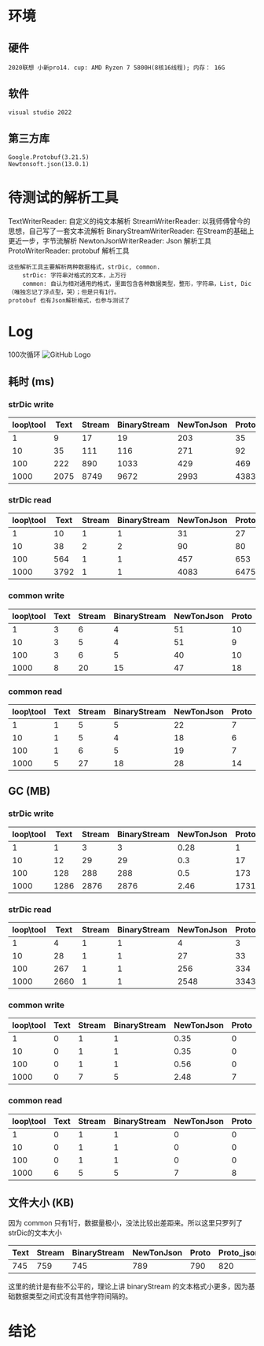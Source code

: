 # 环境

## 硬件

    2020联想 小新pro14. cup: AMD Ryzen 7 5800H(8核16线程); 内存： 16G

## 软件

    visual studio 2022

## 第三方库

    Google.Protobuf(3.21.5)
    Newtonsoft.json(13.0.1)

# 待测试的解析工具

TextWriterReader: 自定义的纯文本解析
StreamWriterReader: 以我师傅曾今的思想，自己写了一套文本流解析
BinaryStreamWriterReader: 在Stream的基础上更近一步，字节流解析
NewtonJsonWriterReader: Json 解析工具
ProtoWriterReader: protobuf 解析工具

    这些解析工具主要解析两种数据格式，strDic, common.
        strDic: 字符串对格式的文本，上万行
        common: 自认为相对通用的格式，里面包含各种数据类型，整形，字符串，List, Dic（唯独忘记了浮点型，哭）；但是只有1行。
    protobuf 也有Json解析格式，也参与测试了

# Log

100次循环
![GitHub Logo](/assets/images/100.png)

## 耗时 (ms)

### strDic write

|loop\tool|Text|Stream|BinaryStream|NewTonJson|Proto|Proto_json|
|--|--|--|--|--|--|--|
|1|9|17|19|203|35|97|
|10|35|111|116|271|92|165|
|100|222|890|1033|429|469|703|
|1000|2075|8749|9672|2993|4383|6428|

### strDic read

|loop\tool|Text|Stream|BinaryStream|NewTonJson|Proto|Proto_json|
|--|--|--|--|--|--|--|
|1|10|1|1|31|27|66|
|10|38|2|2|90|80|280|
|100|564|1|1|457|653|2111|
|1000|3792|1|1|4083|6475|20051|

### common write

|loop\tool|Text|Stream|BinaryStream|NewTonJson|Proto|Proto_json|
|--|--|--|--|--|--|--|
|1|3|6|4|51|10|3|
|10|3|5|4|51|9|3|
|100|3|6|5|40|10|5|
|1000|8|20|15|47|18|15|

### common read

|loop\tool|Text|Stream|BinaryStream|NewTonJson|Proto|Proto_json|
|--|--|--|--|--|--|--|
|1|1|5|5|22|7|6|
|10|1|5|4|18|6|5|
|100|1|6|5|19|7|9|
|1000|5|27|18|28|14|41|

## GC (MB)

### strDic write

|loop\tool|Text|Stream|BinaryStream|NewTonJson|Proto|Proto_json|
|--|--|--|--|--|--|--|
|1|1|3|3|0.28|1|2|
|10|12|29|29|0.3|17|21|
|100|128|288|288|0.5|173|217|
|1000|1286|2876|2876|2.46|1731|2172|

### strDic read

|loop\tool|Text|Stream|BinaryStream|NewTonJson|Proto|Proto_json|
|--|--|--|--|--|--|--|
|1|4|1|1|4|3|11|
|10|28|1|1|27|33|91|
|100|267|1|1|256|334|892|
|1000|2660|1|1|2548|3343|8901|

### common write

|loop\tool|Text|Stream|BinaryStream|NewTonJson|Proto|Proto_json|
|--|--|--|--|--|--|--|
|1|0|1|1|0.35|0|0|
|10|0|1|1|0.35|0|0|
|100|0|1|1|0.56|0|0|
|1000|0|7|5|2.48|7|6|

### common read

|loop\tool|Text|Stream|BinaryStream|NewTonJson|Proto|Proto_json|
|--|--|--|--|--|--|--|
|1|0|1|1|0|0|0|
|10|0|1|1|0|0|0|
|100|0|1|1|0|0|1|
|1000|6|5|5|7|8|17|

## 文件大小 (KB)

因为 common 只有1行，数据量极小，没法比较出差距来。所以这里只罗列了strDic的文本大小

|Text|Stream|BinaryStream|NewTonJson|Proto|Proto_json|
|--|--|--|--|--|--|
|745|759|745|789|790|820|

这里的统计是有些不公平的，理论上讲 binaryStream 的文本格式小更多，因为基础数据类型之间式没有其他字符间隔的。

# 结论


